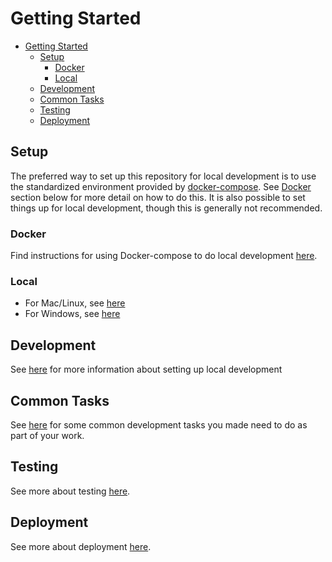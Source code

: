 # Getting Started

- [Getting Started](#getting-started)
  - [Setup](#setup)
    - [Docker](#docker)
    - [Local](#local)
  - [Development](#development)
  - [Common Tasks](#common-tasks)
  - [Testing](#testing)
  - [Deployment](#deployment)

## Setup

The preferred way to set up this repository for local development is to use the standardized environment provided by [docker-compose](https://docs.docker.com/compose/). See [Docker](#docker) section below for more detail on how to do this. It is also possible to set things up for local development, though this is generally not recommended.

### Docker

Find instructions for using Docker-compose to do local development [here](../docker/README.md).

### Local

- For Mac/Linux, see [here](./setup-mac.md)
- For Windows, see [here](./setup-windows.md)

## Development

See [here](./development.md) for more information about setting up local development

## Common Tasks

See [here](./common-tasks) for some common development tasks you made need to do as part of your work.

## Testing

See more about testing [here](./testing.md).

## Deployment

See more about deployment [here](./deployment.md).

